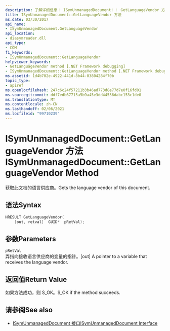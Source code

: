 ```yaml
---
description: 了解详细信息： ISymUnmanagedDocument：： GetLanguageVendor 方法
title: ISymUnmanagedDocument::GetLanguageVendor 方法
ms.date: 03/30/2017
api_name:
- ISymUnmanagedDocument.GetLanguageVendor
api_location:
- diasymreader.dll
api_type:
- COM
f1_keywords:
- ISymUnmanagedDocument::GetLanguageVendor
helpviewer_keywords:
- GetLanguageVendor method [.NET Framework debugging]
- ISymUnmanagedDocument::GetLanguageVendor method [.NET Framework debugging]
ms.assetid: 1d4b702e-4922-441d-8b44-03804284f70b
topic_type:
- apiref
ms.openlocfilehash: 247c6c24f57211b3b46ad773d8e77d7e0f16fd01
ms.sourcegitcommit: ddf7edb67715a5b9a45e3dd44536dabc153c1de0
ms.translationtype: MT
ms.contentlocale: zh-CN
ms.lasthandoff: 02/06/2021
ms.locfileid: "99710239"
---
```

# <a name="isymunmanageddocumentgetlanguagevendor-method"></a><span data-ttu-id="b672f-103">ISymUnmanagedDocument::GetLanguageVendor 方法</span><span class="sxs-lookup"><span data-stu-id="b672f-103">ISymUnmanagedDocument::GetLanguageVendor Method</span></span>

<span data-ttu-id="b672f-104">获取此文档的语言供应商。</span><span class="sxs-lookup"><span data-stu-id="b672f-104">Gets the language vendor of this document.</span></span>  
  
## <a name="syntax"></a><span data-ttu-id="b672f-105">语法</span><span class="sxs-lookup"><span data-stu-id="b672f-105">Syntax</span></span>  
  
```cpp  
HRESULT GetLanguageVendor(  
    [out, retval]  GUID*  pRetVal);  
```  
  
## <a name="parameters"></a><span data-ttu-id="b672f-106">参数</span><span class="sxs-lookup"><span data-stu-id="b672f-106">Parameters</span></span>  

 `pRetVal`  
 <span data-ttu-id="b672f-107">弄指向接收语言供应商的变量的指针。</span><span class="sxs-lookup"><span data-stu-id="b672f-107">[out] A pointer to a variable that receives the language vendor.</span></span>  
  
## <a name="return-value"></a><span data-ttu-id="b672f-108">返回值</span><span class="sxs-lookup"><span data-stu-id="b672f-108">Return Value</span></span>  

 <span data-ttu-id="b672f-109">如果方法成功，则 S_OK。</span><span class="sxs-lookup"><span data-stu-id="b672f-109">S_OK if the method succeeds.</span></span>  
  
## <a name="see-also"></a><span data-ttu-id="b672f-110">请参阅</span><span class="sxs-lookup"><span data-stu-id="b672f-110">See also</span></span>

- [<span data-ttu-id="b672f-111">ISymUnmanagedDocument 接口</span><span class="sxs-lookup"><span data-stu-id="b672f-111">ISymUnmanagedDocument Interface</span></span>](isymunmanageddocument-interface.md)
